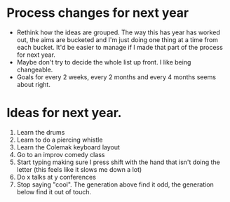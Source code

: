 # Process changes for next year

* Rethink how the ideas are grouped. The way this has year has worked out, the aims are bucketed and I'm just doing one thing at a time from each bucket. It'd be easier to manage if I made that part of the process for next year.
* Maybe don't try to decide the whole list up front. I like being changeable.
* Goals for every 2 weeks, every 2 months and every 4 months seems about right.

# Ideas for next year.

1. Learn the drums
1. Learn to do a piercing whistle
1. Learn the Colemak keyboard layout
1. Go to an improv comedy class
1. Start typing making sure I press shift with the hand that isn't doing the letter (this feels like it slows me down a lot)
1. Do x talks at y conferences
1. Stop saying "cool". The generation above find it odd, the generation below find it out of touch.
